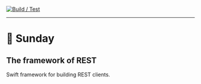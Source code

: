 [![Build / Test](https://github.com/outfoxx/sunday-swift/actions/workflows/build-test.yml/badge.svg)](https://github.com/outfoxx/sunday-swift/actions/workflows/build-test.yml)

---

# 🙏 Sunday
## The framework of REST

Swift framework for building REST clients.
